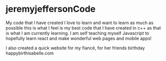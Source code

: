 # jeremyjeffersonCode
My code that I have created
I love to learn and want to learn as much as possible
this is what I feel is my best code that I have created in c++ as that is what I am currently learning. 
I am self teaching myself Javascript to hopefully learn react and make wonderful web pages and mobile apps! 

I also created a quick website for my fiancé, for her friends birthday
happybirthisabelle.com
